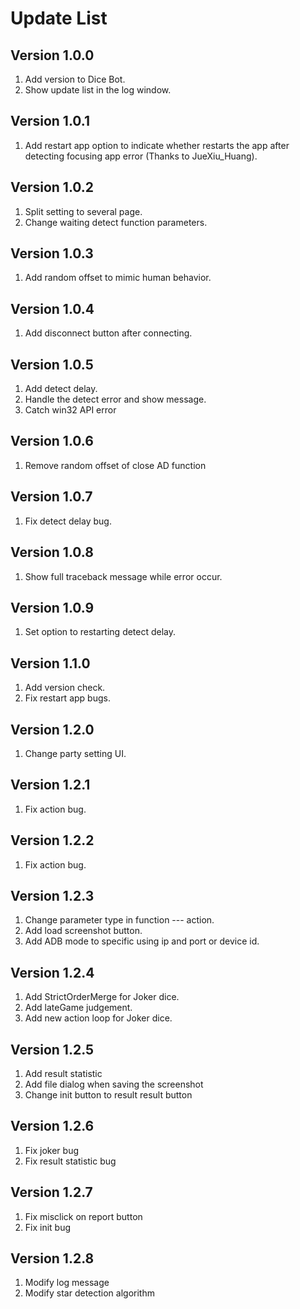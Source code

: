 # Update List

## Version 1.0.0

1. Add version to Dice Bot.
2. Show update list in the log window.

## Version 1.0.1

1. Add restart app option to indicate whether restarts the app after detecting focusing app error (Thanks to JueXiu_Huang).

## Version 1.0.2

1. Split setting to several page.
2. Change waiting detect function parameters.

## Version 1.0.3

1. Add random offset to mimic human behavior.

## Version 1.0.4

1. Add disconnect button after connecting.

## Version 1.0.5

1. Add detect delay.
2. Handle the detect error and show message.
3. Catch win32 API error

## Version 1.0.6

1. Remove random offset of close AD function

## Version 1.0.7

1. Fix detect delay bug.

## Version 1.0.8

1. Show full traceback message while error occur.

## Version 1.0.9

1. Set option to restarting detect delay.

## Version 1.1.0

1. Add version check.
2. Fix restart app bugs.

## Version 1.2.0

1. Change party setting UI.

## Version 1.2.1

1. Fix action bug.

## Version 1.2.2

1. Fix action bug.

## Version 1.2.3

1. Change parameter type in function --- action.
2. Add load screenshot button.
3. Add ADB mode to specific using ip and port or device id.

## Version 1.2.4

1. Add StrictOrderMerge for Joker dice.
2. Add lateGame judgement.
3. Add new action loop for Joker dice.

## Version 1.2.5

1. Add result statistic
2. Add file dialog when saving the screenshot
3. Change init button to result result button

## Version 1.2.6

1. Fix joker bug
2. Fix result statistic bug

## Version 1.2.7

1. Fix misclick on report button
2. Fix init bug

## Version 1.2.8

1. Modify log message
2. Modify star detection algorithm
